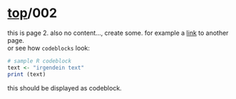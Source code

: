 # [top](index.md)/002
this is page 2. also no content..., create some. for example a [link](003.html) to another page.   
or see how `codeblocks` look:   

```r
# sample R codeblock
text <- "irgendein text"
print (text)
```

this should be displayed as codeblock.
